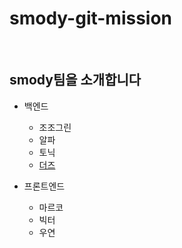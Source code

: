 # smody-git-mission

<br>

## smody팀을 소개합니다
- 백엔드
  - 조조그린
  - 알파
  - 토닉
  - [더즈](더즈.md)
  
- 프론트엔드
  - 마르코
  - 빅터
  - 우연
